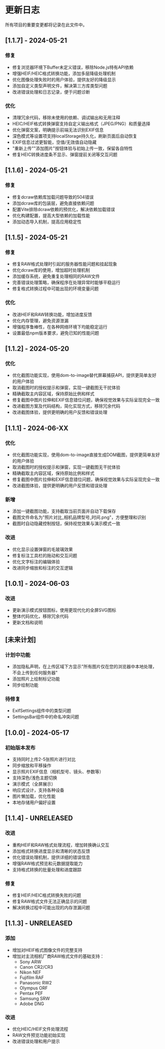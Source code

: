 # 更新日志

所有项目的重要变更都将记录在此文件中。

## [1.1.7] - 2024-05-21

### 修复
- 修复浏览器环境下Buffer未定义错误，移除Node.js特有API依赖
- 增强HEIF/HEIC格式转换功能，添加多层降级处理机制
- 优化图像处理失败时的用户体验，提供友好的降级显示
- 添加自定义类型声明文件，解决第三方库类型问题
- 改进错误处理和日志记录，便于问题诊断

### 优化
- 清理冗余代码，移除未使用的依赖、调试输出和无用注释
- HEIC/HEIF格式转换弹窗支持自定义输出格式（JPEG/PNG）和质量选择
- 优化弹窗文案，明确提示前端无法识别EXIF信息
- 深色模式等设置项支持localStorage持久化，刷新页面后自动恢复
- EXIF信息过滤更智能，空值/无效值自动隐藏
- "重新上传""添加图片"按钮体验与初始上传一致，保留各自特性
- 修复HEIC转换进度条不显示、弹窗提前关闭等交互问题

## [1.1.6] - 2024-05-21

### 修复
- 修复dcraw依赖库加载问题导致的504错误
- 添加dcraw库的包装层，避免直接依赖问题
- 配置Vite排除dcraw依赖的预优化，解决依赖加载错误
- 优化构建配置，提高大型依赖的加载性能
- 添加动态导入机制，提高应用稳定性

## [1.1.5] - 2024-05-21

### 修复
- 修复RAW格式处理时引起的服务器性能问题和挂起现象
- 优化dcraw库的使用，增加超时处理机制
- 添加缓存系统，避免重复处理相同的RAW文件
- 完善错误处理策略，确保程序在处理异常时能够平稳运行
- 修复格式转换过程中可能出现的环境变量问题

### 优化
- 改进HEIF和RAW转换功能，增加进度反馈
- 优化内存管理，避免资源泄漏
- 增强程序鲁棒性，在各种网络环境下均能稳定运行
- 设置最低npm版本要求，避免已知的性能问题

## [1.1.2] - 2024-05-20

### 优化
- 优化截图功能实现，使用dom-to-image替代屏幕捕获API，提供更简单友好的用户体验
- 取消截图时的授权提示和弹窗，实现一键截图无干扰体验
- 精确截取主内容区域，保持原始比例和样式
- 修复截图中图片拉伸和EXIF信息错位问题，确保视觉效果与实际呈现完全一致
- 改进截图方案及代码结构，简化实现方式，移除冗余代码
- 改进截图体验，提供更明确的用户反馈和错误处理

## [1.1.1] - 2024-06-XX

### 优化
- 优化截图功能实现，使用dom-to-image直接生成DOM截图，提供更简单友好的用户体验
- 取消截图时的授权提示和弹窗，实现一键截图无干扰体验
- 精确截取主内容区域，保持原始比例和样式
- 修复截图中图片拉伸和EXIF信息错位问题，确保视觉效果与实际呈现完全一致
- 改进截图体验，提供更明确的用户反馈和错误处理

### 新增
- 添加一键截图功能，支持截取当前页面并自动下载保存
- 截图文件命名为"照片对比_相机品牌型号_时间.png"，方便整理和识别
- 截图时自动隐藏控制按钮，保持视觉效果与演示模式一致

### 改进
- 优化显示设置弹窗的毛玻璃效果
- 修复标注工具栏的拖动和交互问题
- 优化文字标注的编辑体验
- 改进同步缩放和标注的交互逻辑

## [1.0.1] - 2024-06-03

### 改进
- 更新演示模式按钮图标，使用更现代化的全屏SVG图标
- 整体代码优化，移除冗余代码
- 更新文档和说明

## [未来计划]

### 计划中功能
- 添加隐私声明，在上传区域下方显示"所有图片仅在您的浏览器中本地处理，不会上传到任何服务器"
- 添加照片上绘制标记功能
- 同步绘制功能

### 待修复
- ExifSettings组件中的类型问题
- SettingsBar组件中的命名冲突问题

## [1.0.0] - 2024-05-17

### 初始版本发布
- 支持同时上传2-5张照片进行对比
- 同步缩放和平移操作
- 显示照片EXIF信息（相机型号、镜头、参数等）
- 支持深色/浅色主题切换
- 演示模式（全屏展示）
- 响应式设计，支持各种设备
- 图片懒加载，优化性能
- 本地存储用户偏好设置 

## [1.1.4] - UNRELEASED

### 改进
- 重构HEIF和RAW格式处理流程，增加转换确认交互
- 添加格式转换进度显示和清晰的状态反馈
- 优化错误处理机制，提供详细的错误信息
- 增强RAW格式预览和元数据提取能力
- 支持格式转换的批量处理和进度跟踪

### 修复
- 修复HEIF/HEIC格式转换失败的问题
- 修复RAW格式文件无法正确显示的问题
- 解决转换过程中可能出现的内存泄漏问题

## [1.1.3] - UNRELEASED

### 添加
- 增加对HEIF格式图像文件的完整支持
- 增加对主流相机厂商RAW格式文件的基础支持：
  - Sony ARW
  - Canon CR2/CR3
  - Nikon NEF
  - Fujifilm RAF
  - Panasonic RW2
  - Olympus ORF
  - Pentax PEF
  - Samsung SRW
  - Adobe DNG
  
### 改进
- 优化HEIC/HEIF文件处理流程
- RAW文件预览功能初始实现
- 改进错误处理和用户提示 